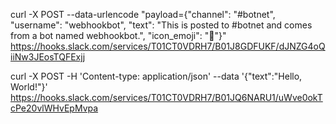 curl -X POST --data-urlencode "payload={\"channel\": \"#botnet\", \"username\": \"webhookbot\", \"text\": \"This is posted to #botnet and comes from a bot named webhookbot.\", \"icon_emoji\": \":ghost:\"}" https://hooks.slack.com/services/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

curl -X POST -H 'Content-type: application/json' --data '{"text":"Hello, World!"}' https://hooks.slack.com/services/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
